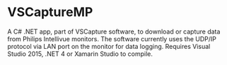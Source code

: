 # VSCaptureMP
A C# .NET app, part of VSCapture software, to download or capture data from Philips Intellivue monitors. The software currently uses the UDP/IP protocol via LAN port on the monitor for data logging. Requires Visual Studio 2015, .NET 4 or Xamarin Studio to compile.

